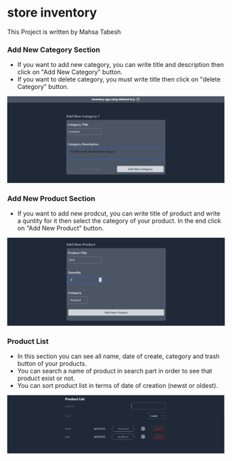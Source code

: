 # store inventory

This Project is written by Mahsa Tabesh

### Add New Category Section

* If you want to add new category, you can write title and description then click on "Add New Category" button.  
* If you want to delete category, you must write title then click on "delete Category" button.  
<img src="pic1.JPG" width="700"/>


### Add New Product Section

* If you want to add new prodcut, you can write title of product and write a quntity for it then select the category of your product. In the end click on "Add New Product" button.
<img src="pic2.JPG" width="700"/>  


### Product List

* In this section you can see all name, date of create, category and trash button of your products.
* You can search a name of product in search part in order to see that product exist or not.
* You can sort product list in terms of date of creation (newst or oldest).
<img src="pic3.JPG" width="700"/>  


 
